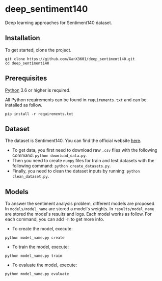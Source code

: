 # deep_sentiment140

Deep learning approaches for Sentiment140 dataset.

## Installation

To get started, clone the project.

```shell
git clone https://github.com/XanX3601/deep_sentiment140.git
cd deep_sentiment140
```

## Prerequisites

[Python](https://www.python.org/) 3.6 or higher is required.

All Python requirements can be found in `requirements.txt` and can be installed as follow.

```shell
pip install -r requirements.txt
```

## Dataset

The dataset is Sentiment140. You can find the official website [here](http://help.sentiment140.com/for-students).

- To get data, you first need to download raw `.csv` files with the following command: `python download_data.py`.
- Then you need to create `numpy` files for train and test datasets with the following command: `python create_datasets.py`.
- Finally, you need to clean the dataset inputs by running: `python clean_dataset.py`.

## Models

To answer the sentiment analysis problem, different models are proposed. In `models/model_name` are stored a model's weights. In `results/model_name` are stored the model's results and logs. Each model works as follow. For each command, you can add `-h` to get more info.

- To create the model, execute:

```shell
python model_name.py create
```

- To train the model, execute:

```shell
python model_name.py train
```

- To evaluate the model, execute:

```shell
python model_name.py evaluate
```
